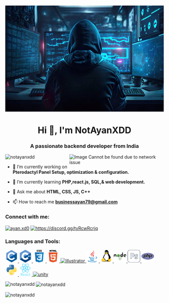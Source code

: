 ![logo](https://github.com/NotAyanXDD/NotAyanXDD/blob/main/images.jpeg)

<h1 align="center">Hi 👋, I'm NotAyanXDD</h1>
<h3 align="center">A passionate backend developer from India</h3>
<img src="https://media.giphy.com/media/ko7twHhomhk8E/giphy.gif" width="300px" align="right" alt="Image Cannot be found due to network issue">
<p align="left"> <img src="https://komarev.com/ghpvc/?username=notayanxdd&label=Profile%20views&color=0e75b6&style=flat" alt="notayanxdd" /> </p>

- 🔭 I’m currently working on **Pterodactyl Panel Setup, optimization & configuration.**

- 🌱 I’m currently learning **PHP,react.js, SQL,& web development.**

- 💬 Ask me about **HTML, CSS, JS, C++**

- 📫 How to reach me **businessayan79@gmail.com**

<h3 align="left">Connect with me:</h3>
<p align="left">
<a href="https://instagram.com/ayan.xd0" target="blank"><img align="center" src="https://raw.githubusercontent.com/rahuldkjain/github-profile-readme-generator/master/src/images/icons/Social/instagram.svg" alt="ayan.xd0" height="30" width="40" /></a>
<a href="https://discord.gg/r4Y5RcaM5T" target="blank"><img align="center" src="https://raw.githubusercontent.com/rahuldkjain/github-profile-readme-generator/master/src/images/icons/Social/discord.svg" alt="https://discord.gg/tyRcwRcrjq" height="30" width="40" /></a>
</p>

<h3 align="left">Languages and Tools:</h3>
<p align="left"> <a href="https://www.cprogramming.com/" target="_blank" rel="noreferrer"> <img src="https://raw.githubusercontent.com/devicons/devicon/master/icons/c/c-original.svg" alt="c" width="40" height="40"/> </a> <a href="https://www.w3schools.com/cpp/" target="_blank" rel="noreferrer"> <img src="https://raw.githubusercontent.com/devicons/devicon/master/icons/cplusplus/cplusplus-original.svg" alt="cplusplus" width="40" height="40"/> </a> <a href="https://www.w3schools.com/css/" target="_blank" rel="noreferrer"> <img src="https://raw.githubusercontent.com/devicons/devicon/master/icons/css3/css3-original-wordmark.svg" alt="css3" width="40" height="40"/> </a> <a href="https://www.w3.org/html/" target="_blank" rel="noreferrer"> <img src="https://raw.githubusercontent.com/devicons/devicon/master/icons/html5/html5-original-wordmark.svg" alt="html5" width="40" height="40"/> </a> <a href="https://www.adobe.com/in/products/illustrator.html" target="_blank" rel="noreferrer"> <img src="https://www.vectorlogo.zone/logos/adobe_illustrator/adobe_illustrator-icon.svg" alt="illustrator" width="40" height="40"/> </a> <a href="https://www.java.com" target="_blank" rel="noreferrer"> <img src="https://raw.githubusercontent.com/devicons/devicon/master/icons/java/java-original.svg" alt="java" width="40" height="40"/> </a> <a href="https://www.linux.org/" target="_blank" rel="noreferrer"> <img src="https://raw.githubusercontent.com/devicons/devicon/master/icons/linux/linux-original.svg" alt="linux" width="40" height="40"/> </a> <a href="https://nodejs.org" target="_blank" rel="noreferrer"> <img src="https://raw.githubusercontent.com/devicons/devicon/master/icons/nodejs/nodejs-original-wordmark.svg" alt="nodejs" width="40" height="40"/> </a> <a href="https://www.photoshop.com/en" target="_blank" rel="noreferrer"> <img src="https://raw.githubusercontent.com/devicons/devicon/master/icons/photoshop/photoshop-line.svg" alt="photoshop" width="40" height="40"/> </a> <a href="https://www.php.net" target="_blank" rel="noreferrer"> <img src="https://raw.githubusercontent.com/devicons/devicon/master/icons/php/php-original.svg" alt="php" width="40" height="40"/> </a> <a href="https://www.python.org" target="_blank" rel="noreferrer"> <img src="https://raw.githubusercontent.com/devicons/devicon/master/icons/python/python-original.svg" alt="python" width="40" height="40"/> </a> <a href="https://reactjs.org/" target="_blank" rel="noreferrer"> <img src="https://raw.githubusercontent.com/devicons/devicon/master/icons/react/react-original-wordmark.svg" alt="react" width="40" height="40"/> </a> <a href="https://unity.com/" target="_blank" rel="noreferrer"> <img src="https://www.vectorlogo.zone/logos/unity3d/unity3d-icon.svg" alt="unity" width="40" height="40"/> </a> </p>

<p><img align="left" src="https://github-readme-stats.vercel.app/api/top-langs?username=notayanxdd&show_icons=true&locale=en&layout=compact" alt="notayanxdd" /></p>

<p>&nbsp;<img align="center" src="https://github-readme-stats.vercel.app/api?username=notayanxdd&show_icons=true&locale=en" alt="notayanxdd" /></p>

<p><img align="center" src="https://github-readme-streak-stats.herokuapp.com/?user=notayanxdd&" alt="notayanxdd" /></p>
